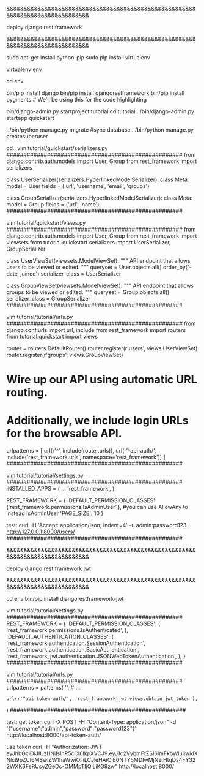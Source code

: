 &&&&&&&&&&&&&&&&&&&&&&&&&&&&&&&&&&&&&&&&&&&&&&&&&&&&&&&&&&&&&&&&&&&&&&&&&&&&&&&

deploy django rest framework

&&&&&&&&&&&&&&&&&&&&&&&&&&&&&&&&&&&&&&&&&&&&&&&&&&&&&&&&&&&&&&&&&&&&&&&&&&&&&&&

sudo apt-get install python-pip
sudo pip install virtualenv

virtualenv env

cd env

bin/pip install django
bin/pip install djangorestframework
bin/pip install pygments  # We'll be using this for the code highlighting

bin/django-admin.py startproject tutorial
cd tutorial
../bin/django-admin.py startapp quickstart

../bin/python manage.py migrate #sync database
../bin/python manage.py createsuperuser

cd..
vim tutorial/quickstart/serializers.py
####################################################
from django.contrib.auth.models import User, Group
from rest_framework import serializers


class UserSerializer(serializers.HyperlinkedModelSerializer):
    class Meta:
        model = User
        fields = ('url', 'username', 'email', 'groups')


class GroupSerializer(serializers.HyperlinkedModelSerializer):
    class Meta:
        model = Group
        fields = ('url', 'name')
####################################################

vim tutorial/quickstart/views.py
####################################################
from django.contrib.auth.models import User, Group
from rest_framework import viewsets
from tutorial.quickstart.serializers import UserSerializer, GroupSerializer


class UserViewSet(viewsets.ModelViewSet):
    """
    API endpoint that allows users to be viewed or edited.
    """
    queryset = User.objects.all().order_by('-date_joined')
    serializer_class = UserSerializer


class GroupViewSet(viewsets.ModelViewSet):
    """
    API endpoint that allows groups to be viewed or edited.
    """
    queryset = Group.objects.all()
    serializer_class = GroupSerializer
####################################################

vim tutorial/tutorial/urls.py
####################################################
from django.conf.urls import url, include
from rest_framework import routers
from tutorial.quickstart import views

router = routers.DefaultRouter()
router.register(r'users', views.UserViewSet)
router.register(r'groups', views.GroupViewSet)

# Wire up our API using automatic URL routing.
# Additionally, we include login URLs for the browsable API.
urlpatterns = [
    url(r'^', include(router.urls)),
    url(r'^api-auth/', include('rest_framework.urls', namespace='rest_framework'))
]
####################################################

vim tutorial/tutorial/settings.py
####################################################
INSTALLED_APPS = (
    ...
    'rest_framework',
)

REST_FRAMEWORK = {
    'DEFAULT_PERMISSION_CLASSES': ('rest_framework.permissions.IsAdminUser',), #you can use AllowAny to instead IsAdminUser
    'PAGE_SIZE': 10
}

test:
curl -H 'Accept: application/json; indent=4' -u admin:password123 http://127.0.0.1:8000/users/
####################################################

&&&&&&&&&&&&&&&&&&&&&&&&&&&&&&&&&&&&&&&&&&&&&&&&&&&&&&&&&&&&&&&&&&&&&&&&&&&&&&&

deploy django rest framework jwt

&&&&&&&&&&&&&&&&&&&&&&&&&&&&&&&&&&&&&&&&&&&&&&&&&&&&&&&&&&&&&&&&&&&&&&&&&&&&&&&

cd env
bin/pip  install djangorestframework-jwt

vim tutorial/tutorial/settings.py
####################################################
REST_FRAMEWORK = {
    'DEFAULT_PERMISSION_CLASSES': (
        'rest_framework.permissions.IsAuthenticated',
    ),
    'DEFAULT_AUTHENTICATION_CLASSES': (
        'rest_framework.authentication.SessionAuthentication',
        'rest_framework.authentication.BasicAuthentication',
        'rest_framework_jwt.authentication.JSONWebTokenAuthentication',
    ),
}
####################################################

vim tutorial/tutorial/urls.py
####################################################
urlpatterns = patterns(
    '',
    # ...

    url(r'^api-token-auth/', 'rest_framework_jwt.views.obtain_jwt_token'),
)
####################################################

test:
get token
curl -X POST -H "Content-Type: application/json" -d '{"username":"admin","password":"password123"}' http://localhost:8000/api-token-auth/

use token
curl -H "Authorization: JWT eyJhbGciOiJIUzI1NiIsInR5cCI6IkpXVCJ9.eyJ1c2VybmFtZSI6ImFkbWluIiwidXNlcl9pZCI6MSwiZW1haWwiOiIiLCJleHAiOjE0NTY5MDIwMjN9.HtqDs4FY322WXK6FeRUsyZGeDc-OMMpTIjQiLiKG9zw" http://localhost:8000/
